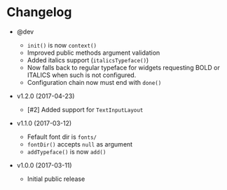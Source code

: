 Changelog
=========

 * @dev
   - `init()` is now `context()`
   - Improved public methods argument validation
   - Added italics support (`italicsTypeface()`)
   - Now falls back to regular typeface for widgets requesting BOLD or ITALICS when such is not configured.
   - Configuration chain now must end with `done()`

 * v1.2.0 (2017-04-23)
   - [#2] Added support for `TextInputLayout`

 * v1.1.0 (2017-03-12)
   - Fefault font dir is `fonts/`
   - `fontDir()` accepts `null` as argument
   - `addTypeface()` is now `add()`

 * v1.0.0 (2017-03-11)
   - Initial public release
